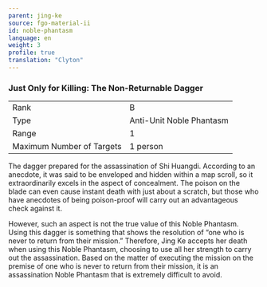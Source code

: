 ```yaml
---
parent: jing-ke
source: fgo-material-ii
id: noble-phantasm
language: en
weight: 3
profile: true
translation: "Clyton"
---
```


### Just Only for Killing: The Non-Returnable Dagger

<table>
  <tr><td>Rank</td><td>B</td></tr>
  <tr><td>Type</td><td>Anti-Unit Noble Phantasm</td></tr>
  <tr><td>Range</td><td>1</td></tr>
  <tr><td>Maximum Number of Targets</td><td>1 person</td></tr>
</table>

The dagger prepared for the assassination of Shi Huangdi. According to an anecdote, it was said to be enveloped and hidden within a map scroll, so it extraordinarily excels in the aspect of concealment. The poison on the blade can even cause instant death with just about a scratch, but those who have anecdotes of being poison-proof will carry out an advantageous check against it.

However, such an aspect is not the true value of this Noble Phantasm. Using this dagger is something that shows the resolution of “one who is never to return from their mission.” Therefore, Jing Ke accepts her death when using this Noble Phantasm, choosing to use all her strength to carry out the assassination. Based on the matter of executing the mission on the premise of one who is never to return from their mission, it is an assassination Noble Phantasm that is extremely difficult to avoid.
